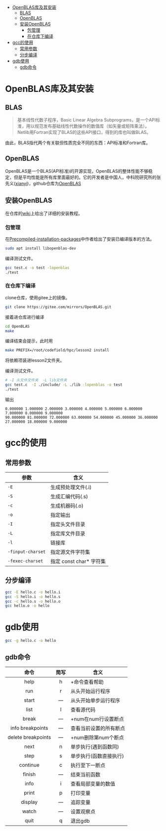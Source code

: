 - [OpenBLAS库及其安装](#openblas库及其安装)
  - [BLAS](#blas)
  - [OpenBLAS](#openblas)
  - [安装OpenBLAS](#安装openblas)
    - [包管理](#包管理)
    - [在仓库下编译](#在仓库下编译)
- [gcc的使用](#gcc的使用)
  - [常用参数](#常用参数)
  - [分步编译](#分步编译)
- [gdb使用](#gdb使用)
  - [gdb命令](#gdb命令)

# OpenBLAS库及其安装

## BLAS

> 基本线性代数子程序，Basic Linear Algebra Subprograms，是一个API标淮，用以规范发布基础线性代数操作的数值库（如矢量或矩阵乘法）。  
> Netlib用Fortran实现了BLAS的这些API接口，得到的库也叫做BLAS。

由此，BLAS指代两个有关联但性质完全不同的东西：API标准和Fortran库。

## OpenBLAS

OpenBLAS是一个BLAS(API标准)的开源实现，OpenBLAS的整体性能不够稳定，但是平均性能是所有库里面最好的。它的开发者是中国人，中科院研究所的张先义([xianyi](https://github.com/xianyi))，github仓库为[OpenBLAS](https://github.com/xianyi/OpenBLAS)

## 安装OpenBLAS

在仓库的[wiki](https://github.com/xianyi/OpenBLAS/wiki)上给出了详细的安装教程。

### 包管理

在[Precompiled-installation-packages](https://github.com/xianyi/OpenBLAS/wiki/Precompiled-installation-packages#linux)中作者给出了安装已编译版本的方法。
```bash
sudo apt install libopenblas-dev
```
编译测试文件。
```bash
gcc test.c -o test -lopenblas
./test
```

### 在仓库下编译

clone仓库，使用gitee上的镜像。
```bash
git clone https://gitee.com/mirrors/OpenBLAS.git
```
接着进仓库进行编译
```bash
cd OpenBLAS
make
```
编译结束会提示，此时用
```bash
make PREFIX=/root/codefield/hpc/lesson2 install
```
将依赖项装进lesson2文件夹。

编译测试文件。
```bash
# -I 头文件文件夹  -L lib文件夹
gcc test.c  -I ./include/ -L ./lib -lopenblas -o test
./test
```
输出
```
0.000000 1.000000 2.000000 3.000000 4.000000 5.000000 6.000000 7.000000 8.000000 9.000000 
90.000000 81.000000 72.000000 63.000000 54.000000 45.000000 36.000000 27.000000 18.000000 9.000000
```

# gcc的使用

## 常用参数

|参数|含义|
|---|---|
|`-E`|生成预处理文件(.i)|
|`-S`|生成汇编代码(.s)|
|`-c`|生成机器码(.o)|
|`-o`|指定输出|
|`-I`|指定头文件目录|
|`-L`|指定库文件目录|
|`-l`|链接库|
|`-finput-charset`|指定源文件字符集|
|`-fexec-charset`|指定 const char* 字符集|

## 分步编译

```bash
gcc -E hello.c -o hello.i
gcc -S hello.i -o hello.s
gcc -c hello.s -o hello.o
gcc hello.o -o hello
```

# gdb使用

```bash
gcc -g hello.c -o hello
```
## gdb命令
|命令|简写|含义|
|:-:|:--:|---|
|help|h|+命令查看帮助|
|run|r|从头开始运行程序|
|start|—|从头开始单步运行程序|
|list|l|查看源代码|
|break|—|+num在num行设置断点|
|info breakpoints|—|查看当前设置的所有断点|
|delete breakpoints|—|+num删除第num个断点|
|next|n|单步执行(遇到函数同)|
|step|s|单步执行(函数直接执行)|
|continue|c|执行至下一断点|
|finish|—|结束当前函数|
|info|i|查看局部变量的数值|
|print|p|打印变量|
|display|—|追踪变量|
|watch|—|设置观察点|
|quit|q|退出gdb|
